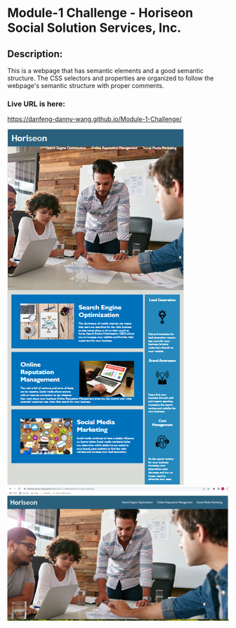 <h1>Module-1 Challenge - Horiseon Social Solution Services, Inc.</h1>

<h2>Description:</h2>

This is a webpage that has semantic elements and a good semantic structure. The CSS selectors and properties are organized to follow the webpage's semantic structure with proper comments.

<h3>Live URL is here:</h3>

https://danfeng-danny-wang.github.io/Module-1-Challenge/

<picture>
  <img alt="screenshot-1" src="./docs/assets/images/screenshot1.PNG">
  <img alt="screenshot-1" src="./docs/assets/images/screenshot2.PNG">

</picture>
